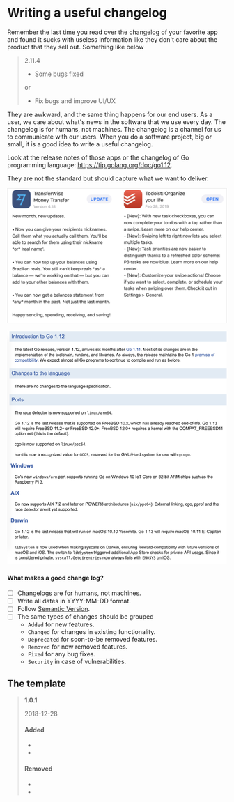 # Writing a useful changelog

Remember the last time you read over the changelog of your favorite app and found it sucks with useless information like they don't care about the product that they sell out. Something like below

> 2.11.4
> - Some bugs fixed
>
> or
>
> - Fix bugs and improve UI/UX

They are awkward, and the same thing happens for our end users. As a user, we care about what's news in the software that we use every day. The changelog is for humans, not machines. The changelog is a channel for us to communicate with our users. When you do a software project, big or small, it is a good idea to write a useful changelog.

Look at the release notes of those apps or the changelog of Go programming language: https://tip.golang.org/doc/go1.12.

They are not the standard but should capture what we want to deliver.

![](./img/changelog-sample.png)

![](./img/changelog-go.png)

#### What makes a good change log?

- [ ] Changelogs are for humans, not machines.
- [ ] Write all dates in YYYY-MM-DD format.
- [ ] Follow [Semantic Version](./versioning.md).
- [ ] The same types of changes should be grouped
    - `Added` for new features.
    - `Changed` for changes in existing functionality.
    - `Deprecated` for soon-to-be removed features.
    - `Removed` for now removed features.
    - `Fixed` for any bug fixes.
    - `Security` in case of vulnerabilities.

## The template

> **1.0.1**
>
> 2018-12-28
>
> #### Added
> -
> -
>
> #### Removed
> -
> -
